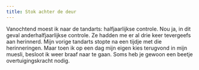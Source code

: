 ```yaml
---
title: Stok achter de deur
---
```

Vanochtend moest ik naar de tandarts: halfjaarlijkse controle. Nou ja, in dit geval anderhalfjaarlijkse controle. Ze hadden me er al drie keer tevergeefs aan herinnerd. Mijn vorige tandarts stopte na een tijdje met die herinneringen. Maar toen ik op een dag mijn eigen kies terugvond in mijn muesli, besloot ik weer braaf naar te gaan. Soms heb je gewoon een beetje overtuigingskracht nodig.
